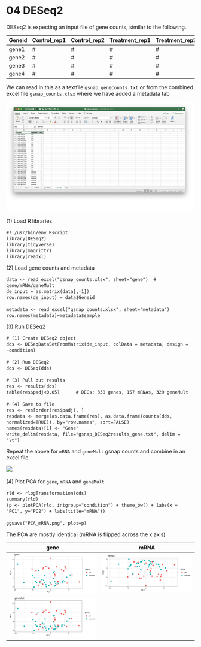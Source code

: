 # 04 DESeq2

DESeq2 is expecting an input file of gene counts, similar to the following.

| Geneid | Control_rep1 | Control_rep2 | Treatment_rep1 | Treatment_rep2 |
| :--|:--|:--|:--|:--|
|gene1 | # | # | # | # |
|gene2 |  # | # | # | # |
|gene3 | # | # | # | # |
|gene4 |  # | # | # | # |

We can read in this as a textfile `gsnap_genecounts.txt` or from the combined excel file `gsnap_counts.xlsx` where we have added a metadata tab

![](results/assets/screenshot_metadata.png)

(1) Load R libraries

```
#! /usr/bin/env Rscript
library(DESeq2)
library(tidyverse)
library(magrittr)
library(readxl)
```

(2) Load gene counts and metadata

```
data <- read_excel("gsnap_counts.xlsx", sheet="gene")  # gene/mRNA/geneMult   
de_input = as.matrix(data[,-1])
row.names(de_input) = data$Geneid

metadata <- read_excel("gsnap_counts.xlsx", sheet="metadata")
row.names(metadata)=metadata$sample
```

(3) Run DESeq2

```
# (1) Create DESeq2 object
dds <- DESeqDataSetFromMatrix(de_input, colData = metadata, design = ~condition)

# (2) Run DESeq2
dds <- DESeq(dds)

# (3) Pull out results
res <- results(dds)
table(res$padj<0.05)      # DEGs: 338 genes, 157 mRNAs, 329 geneMult

# (4) Save to file
res <- res[order(res$padj), ]
resdata <- merge(as.data.frame(res), as.data.frame(counts(dds, normalized=TRUE)), by="row.names", sort=FALSE)
names(resdata)[1] <- "Gene"
write_delim(resdata, file="gsnap_DESeq2results_gene.txt", delim = "\t")
```

Repeat the above for `mRNA` and `geneMult` gsnap counts and combine in an excel file.

![](results/assets/screenshot_DESeq2_results.png)

(4) Plot PCA for `gene`, `mRNA` and `geneMult`

```
rld <- rlogTransformation(dds)
summary(rld)
(p <- plotPCA(rld, intgroup="condition") + theme_bw() + labs(x = "PC1", y="PC2") + labs(title="mRNA")) 

ggsave("PCA_mRNA.png", plot=p)
```

The PCA are mostly identical (mRNA is flipped across the x axis)

|gene | mRNA|
|:-:|:-:|
|![](results/assets/PCA_gene.png) |![](results/assets/PCA_mRNA.png) |
|![](results/assets/PCA_geneMult.png)| |